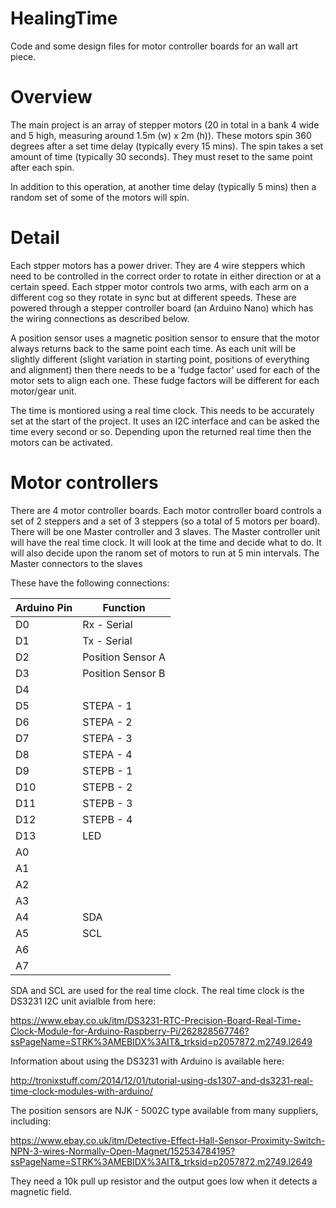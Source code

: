 # HealingTime

Code and some design files for motor controller boards for an wall art piece.

# Overview

The main project is an array of stepper motors (20 in total in a bank 4 wide and 5 high, measuring around 1.5m (w) x 2m (h)).
These motors spin 360 degrees after a set time delay (typically every 15 mins). The spin takes a set amount of time (typically 30 seconds). They must reset to the same point after each spin.

In addition to this operation, at another time delay (typically 5 mins) then a random set of some of the motors will spin.

# Detail

Each stpper motors has a power driver. They are 4 wire steppers which need to be controlled in the correct order to rotate in either direction or at a certain speed.
Each stpper motor controls two arms, with each arm on a different cog so they rotate in sync but at different speeds.
These are powered through a stepper controller board (an Arduino Nano) which has the wiring connections as described below.

A position sensor uses a magnetic position sensor to ensure that the motor always returns back to the same point each time. As each unit will be slightly different (slight variation in starting point, positions of everything and alignment) then there needs to be a 'fudge factor' used for each of the motor sets to align each one. These fudge factors will be different for each motor/gear unit.

The time is montiored using a real time clock. This needs to be accurately set at the start of the project. It uses an I2C interface and can be asked the time every second or so. Depending upon the returned real time then the motors can be activated.

# Motor controllers

There are 4 motor controller boards. Each motor controller board controls a set of 2 steppers and a set of 3 steppers (so a total of 5 motors per board).
There will be one Master controller and 3 slaves.
The Master controller unit will have the real time clock. It will look at the time and decide what to do. It will also decide upon the ranom set of motors to run at 5 min intervals.
The Master connectors to the slaves 

These have the following connections:

Arduino Pin  | Function
-------------|--------------------
D0           | Rx - Serial
D1           | Tx - Serial
D2           | Position Sensor A
D3           | Position Sensor B
D4           | 
D5           | STEPA - 1
D6           | STEPA - 2
D7           | STEPA - 3 
D8           | STEPA - 4 
D9           | STEPB - 1
D10          | STEPB - 2 
D11          | STEPB - 3 
D12          | STEPB - 4
D13          | LED 
A0           |  
A1           | 
A2           |  
A3           |  
A4           | SDA
A5           | SCL
A6           | 
A7           | 

SDA and SCL are used for the real time clock.
The real time clock is the DS3231 I2C unit avialble from here:

https://www.ebay.co.uk/itm/DS3231-RTC-Precision-Board-Real-Time-Clock-Module-for-Arduino-Raspberry-Pi/262828567746?ssPageName=STRK%3AMEBIDX%3AIT&_trksid=p2057872.m2749.l2649

Information about using the DS3231 with Arduino is available here:

http://tronixstuff.com/2014/12/01/tutorial-using-ds1307-and-ds3231-real-time-clock-modules-with-arduino/

The position sensors are NJK - 5002C type available from many suppliers, including:

https://www.ebay.co.uk/itm/Detective-Effect-Hall-Sensor-Proximity-Switch-NPN-3-wires-Normally-Open-Magnet/152534784195?ssPageName=STRK%3AMEBIDX%3AIT&_trksid=p2057872.m2749.l2649

They need a 10k pull up resistor and the output goes low when it detects a magnetic field.





